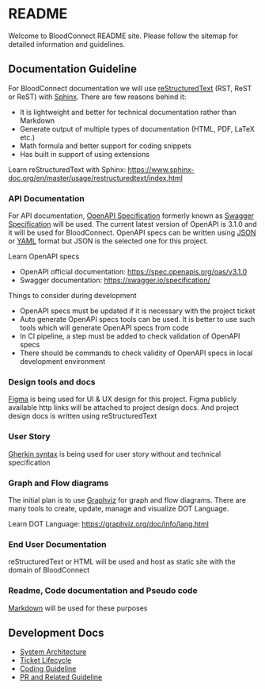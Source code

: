 # README

Welcome to BloodConnect README site. Please follow the sitemap for detailed information and guidelines.

## Documentation Guideline
For BloodConnect documentation we will use [reStructuredText](https://en.wikipedia.org/wiki/ReStructuredText) (RST, ReST or ReST)
with [Sphinx](https://www.sphinx-doc.org/en/master/). There are few reasons behind it:

- It is lightweight and better for technical documentation rather than Markdown
- Generate output of multiple types of documentation (HTML, PDF, LaTeX etc.)
- Math formula and better support for coding snippets
- Has built in support of using extensions

Learn reStructuredText with Sphinx: https://www.sphinx-doc.org/en/master/usage/restructuredtext/index.html

### API Documentation
For API documentation, [OpenAPI Specification](https://www.openapis.org/) formerly known as [Swagger Specification](https://swagger.io/docs/specification/about/) will be used.
The current latest version of OpenAPI is 3.1.0 and it will be used for BloodConnect. OpenAPI specs can be written using [JSON](https://www.json.org/json-en.html) or [YAML](https://yaml.org/) format but JSON is the selected one for this project.    

Learn OpenAPI specs

- OpenAPI official documentation: https://spec.openapis.org/oas/v3.1.0
- Swagger documentation: https://swagger.io/specification/

Things to consider during development

- OpenAPI specs must be updated if it is necessary with the project ticket
- Auto generate OpenAPI specs tools can be used. It is better to use such tools which will generate OpenAPI specs from code
- In CI pipeline, a step must be added to check validation of OpenAPI specs
- There should be commands to check validity of OpenAPI specs in local development environment

### Design tools and docs
[Figma](https://www.figma.com/) is being used for UI & UX design for this project. Figma publicly available http links will be attached to project design docs.
And project design docs is written using reStructuredText

### User Story
[Gherkin syntax](https://cucumber.io/docs/gherkin/) is being used for user story without and technical specification

### Graph and Flow diagrams
The initial plan is to use [Graphviz](https://graphviz.org/) for graph and flow diagrams. There are many tools to create, update, manage and visualize 
DOT Language.    

Learn DOT Language: https://graphviz.org/doc/info/lang.html

### End User Documentation
reStructuredText or HTML will be used and host as static site with the domain of BloodConnect 

### Readme, Code documentation and Pseudo code
[Markdown](https://www.markdownguide.org/)  will be used for these purposes

## Development Docs
- [System Architecture](./development/Architecture.md)
- [Ticket Lifecycle](./development/TicketLifecycle.md)
- [Coding Guideline](./development/CodingGuideline.md)
- [PR and Related Guideline](./development/PRGuideline.md)